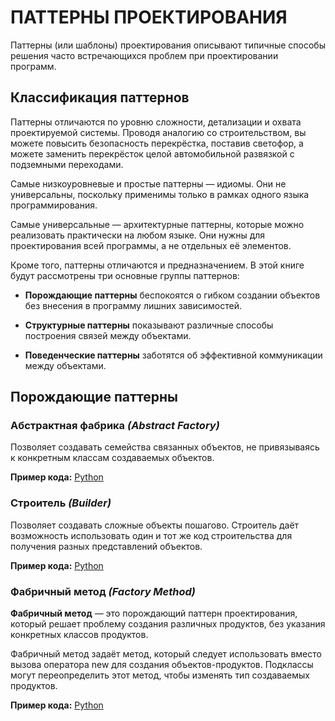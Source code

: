 # ПАТТЕРНЫ ПРОЕКТИРОВАНИЯ

Паттерны (или шаблоны) проектирования описывают
типичные способы решения часто встречающихся
проблем при проектировании программ.

## Классификация паттернов

Паттерны отличаются по уровню сложности, детализации и охвата проектируемой системы. Проводя аналогию со строительством, вы можете повысить безопасность перекрёстка, поставив светофор, а можете заменить перекрёсток целой автомобильной развязкой с подземными переходами.

Самые низкоуровневые и простые паттерны — идиомы. Они не универсальны, поскольку применимы только в рамках одного языка программирования.

Самые универсальные — архитектурные паттерны, которые можно реализовать практически на любом языке. Они нужны для проектирования всей программы, а не отдельных её элементов.

Кроме того, паттерны отличаются и предназначением. В этой книге будут рассмотрены три основные группы паттернов:

- **Порождающие паттерны** беспокоятся о гибком создании объектов без внесения в программу лишних зависимостей.

- **Структурные паттерны** показывают различные способы построения связей между объектами.

- **Поведенческие паттерны** заботятся об эффективной коммуникации между объектами.

## **Порождающие паттерны**

### Абстрактная фабрика _(Abstract Factory)_

Позволяет создавать семейства связанных объектов, не привязываясь к конкретным классам создаваемых объектов.

**Пример кода:** [Python](Generating/Python/abstract_factory.py)

### Строитель _(Builder)_

Позволяет создавать сложные объекты пошагово. Строитель даёт возможность использовать один и тот же код строительства для получения разных представлений объектов.

**Пример кода:** [Python](Generating/Python/builder.py)

### Фабричный метод _(Factory Method)_

**Фабричный метод** — это порождающий паттерн проектирования, который решает проблему создания различных продуктов, без указания конкретных классов продуктов.

Фабричный метод задаёт метод, который следует использовать вместо вызова оператора  new для создания объектов-продуктов. Подклассы могут переопределить этот метод, чтобы изменять тип создаваемых продуктов.

**Пример кода:** [Python](Generating/Python/factory_method.py)
